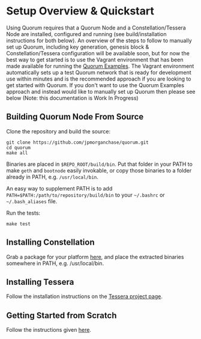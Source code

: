 # Setup Overview & Quickstart

Using Quorum requires that a Quorum Node and a Constellation/Tessera Node are installed, configured and
running (see build/installation instructions for both below). An overview of the steps to follow to manually set up Quorum, including key generation, genesis block & Constellation/Tessera configuration will be available soon, but for now the best way to get started is to use the Vagrant environment that has been made available for running the [Quorum Examples](https://github.com/jpmorganchase/quorum-examples.git). The Vagrant environment automatically sets up a test Quorum network that is ready for development use within minutes and is the recommended approach if you are looking to get started with Quorum.  If you don't want to use the Quorum Examples approach and instead would like to manually set up Quorum then please see below (Note: this documentation is Work In Progress)

## Building Quorum Node From Source

Clone the repository and build the source:

```
git clone https://github.com/jpmorganchase/quorum.git
cd quorum
make all
```

Binaries are placed in `$REPO_ROOT/build/bin`. Put that folder in your PATH to make `geth` and `bootnode` easily invokable, or copy those binaries to a folder already in PATH, e.g. `/usr/local/bin`.

An easy way to supplement PATH is to add `PATH=$PATH:/path/to/repository/build/bin` to your `~/.bashrc` or `~/.bash_aliases` file.

Run the tests:

```
make test
```

## Installing Constellation
Grab a package for your platform [here](https://github.com/jpmorganchase/constellation/releases), and place the extracted binaries somewhere in PATH, e.g. /usr/local/bin.

## Installing Tessera
Follow the installation instructions on the [Tessera project page](https://github.com/jpmorganchase/tessera).

## Getting Started from Scratch
Follow the instructions given [here](../Getting-Started-From-Scratch).
